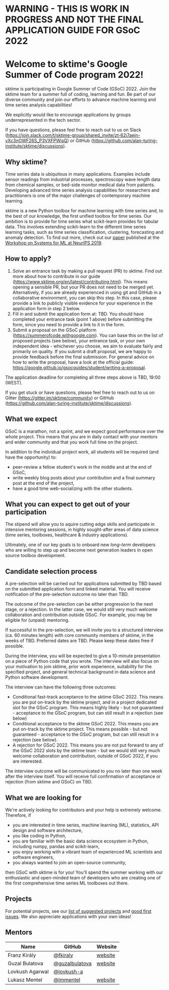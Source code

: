 # WARNING - THIS IS WORK IN PROGRESS AND NOT THE FINAL APPLICATION GUIDE FOR GSoC 2022

# Welcome to sktime's Google Summer of Code program 2022! 

sktime is participating in Google Summer of Code (GSoC) 2022. Join the sktime team for a summer full of coding, learning and fun. Be part of our diverse community and join our efforts to advance machine learning and time series analysis capabilities!

We explicitly would like to encourage applications by groups underrepresented in the tech sector.

If you have questions, please feel free to reach out to us on Slack (https://join.slack.com/t/sktime-group/shared_invite/zt-62i7aejn-vXc3nOWF26S_P3VXFPWisQ) or GitHub (https://github.com/alan-turing-institute/sktime/discussions). 

## Why sktime?
Time series data is ubiquitous in many applications. Examples include sensor readings from industrial processes, spectroscopy wave length data from chemical samples, or bed-side monitor medical data from patients. Developing advanced time series analysis capabilities for researchers and practitioners is one of the major challenges of contemporary machine learning. 

sktime is a new Python toolbox for machine learning with time series and, to the best of our knowledge, the first unified toolbox for time series. Our ambition is to provide for time series what scikit-learn provides for tabular data. This involves extending scikit-learn to the different time series learning tasks, such as time series classification, clustering, forecasting and anomaly detection. To find out more, check out our [paper](http://learningsys.org/neurips19/assets/papers/sktime_ml_systems_neurips2019.pdf) published at the [Workshop on Systems for ML at NeurIPS 2019](http://learningsys.org/neurips19/). 

## How to apply?
1. Solve an entrance task by making a pull request (PR) to sktime. Find out more about how to contribute in our guide (https://www.sktime.org/en/latest/contributing.html).
This means opening a sensible PR, but your PR does not need to be merged yet. 
Alternatively, if you are already experienced in using git and GitHub in a collaborative environment, you can skip this step. In this case, please provide a link to publicly visible evidence for your experience in the application form in step 2 below.
2. Fill in and submit the application form at: TBD. You should have completed your entrance task (point 1 above) before submitting the form, since you need to provide a link to it in the form.
3. Submit a proposal on the GSoC platform (https://summerofcode.withgoogle.com). You can base this on the list of proposed projects (see below), your entrance task, or your own independent idea - whichever you choose, we aim to evaluate fairly and primarily on quality. If you submit a draft proposal, we are happy to provide feedback before the final submission. For general advice on how to write the proposal, have a look at the official guide: https://google.github.io/gsocguides/student/writing-a-proposal.

The application deadline for completing all three steps above is TBD, 19:00 (WEST). 

If you get stuck or have questions, please feel free to reach out to us on Gitter (https://gitter.im/sktime/community) or GitHub (https://github.com/alan-turing-institute/sktime/discussions). 

## What we expect
GSoC is a marathon, not a sprint, and we expect good performance over the whole project. This means that you are in daily contact with your mentors and wider community and that you work full time on the project. 

In addition to the individual project work, all students will be required (and have the opportunity) to:

 * peer-review a fellow student's work in the middle and at the end of GSoC,
 * write weekly blog posts about your contribution and a final summary post at the end of the project,
 * have a good time web-socializing with the other students.

## What you can expect to get out of your participation

The stipend will allow you to aquire cutting edge skills and participate in intensive mentoring sessions, in highly sought-after areas of data science (time series, toolboxes, healthcare & industry applications). 

Ultimately, one of our key goals is to onboard new *long-term* developers who are willing to step up and become next generation leaders in open source toolbox development.

## Candidate selection process
A pre-selection will be carried out for applications submitted by TBD based on the submitted application form and linked material. You will receive notification of the pre-selection outcome no later than TBD.

The outcome of the pre-selection can be either progression to the next stage, or a rejection. In the latter case, we would still very much welcome collaboration and contribution outside GSoC. For example, you may be eligible for (unpaid) mentoring.

If successful in the pre-selection, we will invite you to a structured interview (ca. 60 minutes length) with core community members of sktime, in the weeks of TBD.
Preferred dates are TBD. Please keep these dates free if possible.

During the interview, you will be expected to give a 10-minute presentation on a piece of Python code that you wrote. The interview will also focus on your motivation to join sktime, prior work experience, suitability for the specified project, and general technical background in data science and Python software development. 

The interview can have the following three outcomes:
* Conditional fast-track acceptance to the sktime GSoC 2022. This means you are put on-track by the sktime project, and in a project dedicated slot for the GSoC program. This means highly likely - but not guaranteed - acceptance to the GSoC program, but can still result in a rejection (see below)
* Conditional acceptance to the sktime GSoC 2022. This means you are put on-track by the sktime project. This means possible - but not guaranteed - acceptance to the GSoC program, but can still result in a rejection (see below).
* A rejection for GSoC 2022. This means you are not put forward to any of the GSoC 2022 slots by the sktime team - but we would still very much welcome collaboration and contribution, outside of GSoC 2022, if you are interested.

The interview outcome will be communicated to you no later than one week after the interview itself. You will receive full confirmation of acceptance or rejection (from sktime and GSoC) on TBD.

## What we are looking for
We're actively looking for contributors and your help is extremely welcome. Therefore, if
 * you are interested in time series, machine learning (ML), statistics, API design and software architecture,
 * you like coding in Python,
 * you are familiar with the basic data science ecosystem in Python, including numpy, pandas and scikit-learn, 
 * you enjoy working with a vibrant team of experienced ML scientists and software engineers,
 * you always wanted to join an open-source community,

then GSoC with sktime is for you! You'll spend the summer working with our enthusiastic and open-minded team of developers who are creating one of the first comprehensive time series ML toolboxes out there.

## Projects
For potential projects, see our [list of suggested projects](https://github.com/sktime/mentoring/blob/main/internships/projects_2022.md) and [good first issues](https://github.com/alan-turing-institute/sktime/labels/good%20first%20issue).
We also appreciate applications with your own ideas!

## Mentors

| Name  | GitHub | Website |
|---|---|---|
| Franz Király | [@fkiraly](https://github.com/fkiraly) | [website](https://uk.linkedin.com/in/franz-kir%C3%A1ly-10a1391ba) |
| Guzal Bulatova | [@guzalbulatova](https://github.com/guzalbulatova) | [website](https://www.linkedin.com/in/guzal-bulatova/) | 
| Lovkush Agarwal | [@lovkush-a](https://github.com/lovkush-a) | | 
| Lukasz Mentel | [@lmmentel](https://github.com/lmmentel) | [website](https://no.linkedin.com/in/lukasz-mentel) | 

